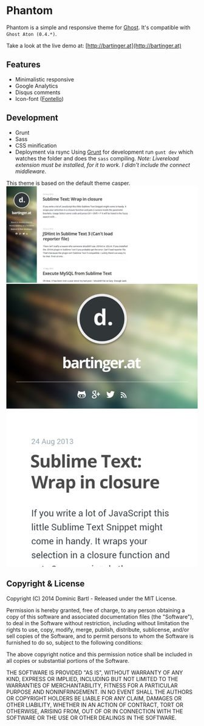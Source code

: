 # Phantom

Phantom is a simple and responsive theme for [Ghost](http://github.com/tryghost/ghost/). It's compatible with ```Ghost Aton (0.4.*)```.

Take a look at the live demo at: [http://bartinger.at](http://bartinger.at)

## Features
- Minimalistic responsive
- Google Analytics
- Disqus comments
- Icon-font ([Fontello](/assets/fonts/config.json))

## Development
- Grunt
- Sass
- CSS minification
- Deployment via rsync
Using [Grunt](http://gruntjs.com) for development run ```gunt dev``` which watches the folder and does the ```sass``` compiling. *Note: Livereload extension must be installed, for it to work. I didn't include the connect middleware*. 

This theme is based on the default theme casper.
![Desktop](screen_desktop.png "Desktop screenshot")
![Mobile](screen_mobile.png "Mobile screenshot")


## Copyright & License

Copyright (C) 2014 Dominic Bartl - Released under the MIT License.

Permission is hereby granted, free of charge, to any person obtaining a copy of this software and associated documentation files (the "Software"), to deal in the Software without restriction, including without limitation the rights to use, copy, modify, merge, publish, distribute, sublicense, and/or sell copies of the Software, and to permit persons to whom the Software is furnished to do so, subject to the following conditions:

The above copyright notice and this permission notice shall be included in all copies or substantial portions of the Software.

THE SOFTWARE IS PROVIDED "AS IS", WITHOUT WARRANTY OF ANY KIND, EXPRESS OR IMPLIED, INCLUDING BUT NOT LIMITED TO THE WARRANTIES OF MERCHANTABILITY, FITNESS FOR A PARTICULAR PURPOSE AND
NONINFRINGEMENT. IN NO EVENT SHALL THE AUTHORS OR COPYRIGHT HOLDERS BE LIABLE FOR ANY CLAIM, DAMAGES OR OTHER LIABILITY, WHETHER IN AN ACTION OF CONTRACT, TORT OR OTHERWISE, ARISING FROM, OUT OF OR IN CONNECTION WITH THE SOFTWARE OR THE USE OR OTHER DEALINGS IN THE SOFTWARE.

